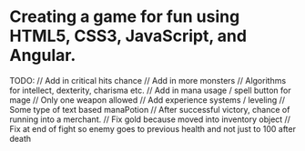 # Creating a game for fun using HTML5, CSS3, JavaScript, and Angular.

TODO:
  // Add in critical hits chance
  // Add in more monsters
  // Algorithms for intellect, dexterity, charisma etc.
  // Add in mana usage / spell button for mage
  // Only one weapon allowed
  // Add experience systems / leveling
  // Some type of text based manaPotion
  // After successful victory, chance of running into a merchant.
  // Fix gold because moved into inventory object
  // Fix at end of fight so enemy goes to previous health and not just to 100 after death
